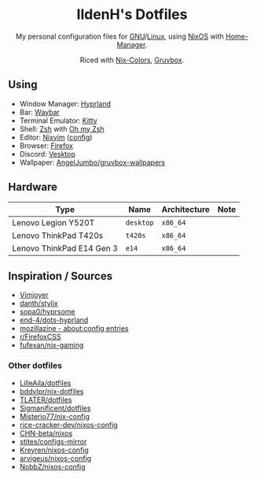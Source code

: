 <div align="center">

# IldenH's Dotfiles

My personal configuration files for [GNU](https://gnu.org)/[Linux](https://kernel.org), using [NixOS](https://nixos.org) with [Home-Manager](https://github.com/nix-community/home-manager).

Riced with [Nix-Colors](https://github.com/Misterio77/nix-colors), [Gruvbox](https://github.com/morhetz/gruvbox).

</div>

## Using
- Window Manager: [Hyprland](https://hyprland.org)
- Bar: [Waybar](https://github.com/Alexays/Waybar)
- Terminal Emulator: [Kitty](https://sw.kovidgoyal.net/kitty)
- Shell: [Zsh](https://www.zsh.org) with [Oh my Zsh](https://ohmyz.sh)
- Editor: [Nixvim](https://github.com/nix-community/nixvim) ([config](https://github.com/IldenH/nixvim))
- Browser: [Firefox](https://www.mozilla.org/firefox)
- Discord: [Vesktop](https://github.com/Vencord/Vesktop)
- Wallpaper: [AngelJumbo/gruvbox-wallpapers](https://github.com/AngelJumbo/gruvbox-wallpapers)

## Hardware
| Type                      | Name      | Architecture | Note                  |
| ------------------------- | --------- | ------------ | --------------------- |
| Lenovo Legion Y520T       | `desktop` | `x86_64`     |                       |
| Lenovo ThinkPad T420s     | `t420s`   | `x86_64`     |                       |
| Lenovo ThinkPad E14 Gen 3 | `e14`     | `x86_64`     |                       |

## Inspiration / Sources
- [Vimjoyer](https://www.youtube.com/@vimjoyer)
- [danth/stylix](https://github.com/danth/stylix)
- [sopa0/hyprsome](https://github.com/sopa0/hyprsome)
- [end-4/dots-hyprland](https://github.com/end-4/dots-hyprland)
- [mozillazine - about:config entries](https://kb.mozillazine.org/About:config_entries)
- [r/FirefoxCSS](https://www.reddit.com/r/FirefoxCSS)
- [fufexan/nix-gaming](https://github.com/fufexan/nix-gaming)

### Other dotfiles
- [LilleAila/dotfiles](https://github.com/LilleAila/dotfiles)
- [bddvlpr/nix-dotfiles](https://github.com/bddvlpr/nix-dotfiles)
- [TLATER/dotfiles](https://github.com/TLATER/dotfiles)
- [Sigmanificent/dotfiles](https://github.com/Sigmanificient/dotfiles)
- [Misterio77/nix-config](https://github.com/Misterio77/nix-config)
- [rice-cracker-dev/nixos-config](https://github.com/rice-cracker-dev/nixos-config)
- [CHN-beta/nixos](https://github.com/CHN-beta/nixos)
- [stites/configs-mirror](https://github.com/stites/configs-mirror)
- [Kreyren/nixos-config](https://github.com/Kreyren/nixos-config)
- [arvigeus/nixos-config](https://github.com/arvigeus/nixos-config)
- [NobbZ/nixos-config](https://github.com/NobbZ/nixos-config)
